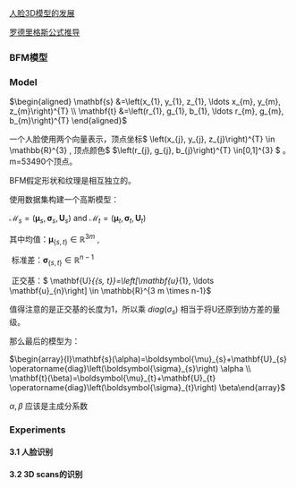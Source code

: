 [人脸3D模型的发展](https://zhuanlan.zhihu.com/p/161828142) 

[罗德里格斯公式推导](https://zhuanlan.zhihu.com/p/113299607)

### BFM模型

### Model

$\begin{aligned} \mathbf{s} &=\left(x_{1}, y_{1}, z_{1}, \ldots x_{m}, y_{m}, z_{m}\right)^{T} \\ \mathbf{t} &=\left(r_{1}, g_{1}, b_{1}, \ldots r_{m}, g_{m}, b_{m}\right)^{T} \end{aligned}$

一个人脸使用两个向量表示，顶点坐标$ \left(x_{j}, y_{j}, z_{j}\right)^{T} \in \mathbb{R}^{3} , 顶点颜色$ $\left(r_{j}, g_{j}, b_{j}\right)^{T} \in[0,1]^{3} $ 。m=53490个顶点。

BFM假定形状和纹理是相互独立的。

使用数据集构建一个高斯模型：

$\mathcal{M}_{s}=\left(\boldsymbol{\mu}_{s}, \boldsymbol{\sigma}_{s}, \mathbf{U}_{s}\right) \text { and } \mathcal{M}_{t}=\left(\boldsymbol{\mu}_{t}, \boldsymbol{\sigma}_{t}, \mathbf{U}_{t}\right)$ 

其中均值：$\boldsymbol{\mu}_{\{s, t\}} \in \mathbb{R}^{3 m}$ ,

​	标准差：$\boldsymbol{\sigma}_{\{s, t\}} \in \mathbb{R}^{n-1}$ 

​	正交基：$ \mathbf{U}_{\{s, t\}}=\left[\mathbf{u}_{1}, \ldots \mathbf{u}_{n}\right] \in  \mathbb{R}^{3 m \times n-1}$ 

值得注意的是正交基的长度为1，所以乘 $diag(\sigma_{s})$ 相当于将U还原到协方差的量级。   

那么最后的模型为：

$\begin{array}{l}\mathbf{s}(\alpha)=\boldsymbol{\mu}_{s}+\mathbf{U}_{s} \operatorname{diag}\left(\boldsymbol{\sigma}_{s}\right) \alpha \\ \mathbf{t}(\beta)=\boldsymbol{\mu}_{t}+\mathbf{U}_{t} \operatorname{diag}\left(\boldsymbol{\sigma}_{t}\right) \beta\end{array}$ 

$\alpha ,\beta$ 应该是主成分系数

### Experiments 

#### 3.1 人脸识别

#### 3.2 3D scans的识别





